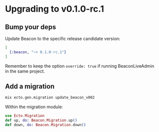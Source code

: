 # Upgrading to v0.1.0-rc.1

## Bump your deps

Update Beacon to the specific release candidate version:

```elixir
[
  {:beacon, "~> 0.1.0-rc.1"}
]
```

Remember to keep the option `override: true` if running BeaconLiveAdmin in the same project.

## Add a migration

```sh
mix ecto.gen.migration update_beacon_v002
```

Within the migration module:

```elixir
use Ecto.Migration
def up, do: Beacon.Migration.up()
def down, do: Beacon.Migration.down()
```